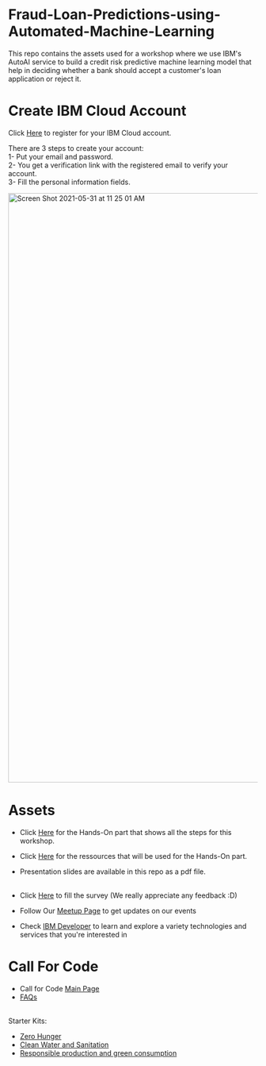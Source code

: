 # Fraud-Loan-Predictions-using-Automated-Machine-Learning
This repo contains the assets used for a workshop where we use IBM's AutoAI service to build a credit risk predictive machine learning model that help in deciding whether a bank should accept a customer's loan application or reject it.

# Create IBM Cloud Account

Click [Here](https://ibm.biz/BdfMKE) to register for your IBM Cloud account. <br>

There are 3 steps to create your account: <br>
1- Put your email and password. <br>
2- You get a verification link with the registered email to verify your account. <br>
3- Fill the personal information fields. <br>

<img width="1188" alt="Screen Shot 2021-05-31 at 11 25 01 AM" src="https://user-images.githubusercontent.com/15332386/120156441-0769d980-c203-11eb-8cb3-29f4a8d5616a.png">

# Assets

- Click [Here](https://developer.ibm.com/patterns/fraud-prediction-using-autoai/) for the Hands-On part that shows all the steps for this workshop. <br>
- Click [Here](https://github.com/IBM/predict-fraud-using-auto-ai) for the ressources that will be used for the Hands-On part.<br>
- Presentation slides are available in this repo as a pdf file.<br><br>

- Click [Here](https://ibm.biz/MEA-DataAI-Survey) to fill the survey (We really appreciate any feedback :D) <br>
- Follow Our [Meetup Page](https://www.meetup.com/IBM-Cloud-MEA/) to get updates on our events <br>
- Check [IBM Developer](https://developer.ibm.com/) to learn and explore a variety technologies and services that you're interested in <br>

# Call For Code
- Call for Code [Main Page](ibm.biz/callforcode) <br>
- [FAQs](callforcode.org/faq/) <br> <br>

Starter Kits:<br> 
- [Zero Hunger](https://github.com/Call-for-Code/Solution-Starter-Kit-Hunger-2021#solution-ideas)
- [Clean Water and Sanitation](https://github.com/Call-for-Code/Solution-Starter-Kit-Water-2021#solution-ideas)
- [Responsible production and green consumption](https://github.com/Call-for-Code/Solution-Starter-Kit-Production-2021#more-solution-ideas)
